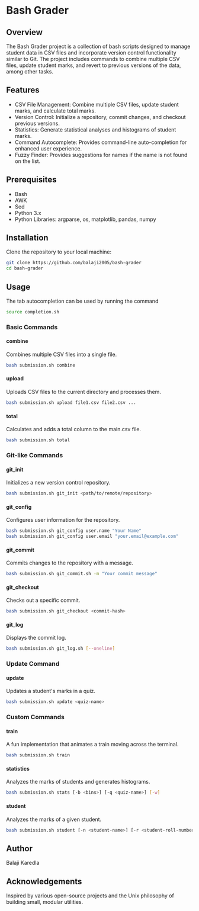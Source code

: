 # Bash Grader
## Overview
The Bash Grader project is a collection of bash scripts designed to manage student data in CSV files and incorporate version control functionality similar to Git. The project includes commands to combine multiple CSV files, update student marks, and revert to previous versions of the data, among other tasks.

## Features
- CSV File Management: Combine multiple CSV files, update student marks, and calculate total marks.
- Version Control: Initialize a repository, commit changes, and checkout previous versions.
- Statistics: Generate statistical analyses and histograms of student marks.
- Command Autocomplete: Provides command-line auto-completion for enhanced user experience.
- Fuzzy Finder: Provides suggestions for names if the name is not found on the list.
## Prerequisites
- Bash
- AWK
- Sed
- Python 3.x
- Python Libraries: argparse, os, matplotlib, pandas, numpy
## Installation
Clone the repository to your local machine:

```sh
git clone https://github.com/balaji2005/bash-grader
cd bash-grader
```

## Usage
The tab autocompletion can be used by running the command

```sh
source completion.sh
```

### Basic Commands
#### combine
Combines multiple CSV files into a single file.

```sh
bash submission.sh combine
```

#### upload
Uploads CSV files to the current directory and processes them.

```sh
bash submission.sh upload file1.csv file2.csv ...
```

#### total
Calculates and adds a total column to the main.csv file.

```sh
bash submission.sh total
```
### Git-like Commands
#### git_init
Initializes a new version control repository.

```sh
bash submission.sh git_init <path/to/remote/repository>
```

#### git_config
Configures user information for the repository.

```sh
bash submission.sh git_config user.name "Your Name"
bash submission.sh git_config user.email "your.email@example.com"
```

#### git_commit
Commits changes to the repository with a message.

```sh
bash submission.sh git_commit.sh -m "Your commit message"
```

#### git_checkout
Checks out a specific commit.

```sh
bash submission.sh git_checkout <commit-hash>
```

#### git_log
Displays the commit log.

```sh
bash submission.sh git_log.sh [--oneline]
```
### Update Command
#### update
Updates a student's marks in a quiz.

```sh
bash submission.sh update <quiz-name>
```
### Custom Commands
#### train
A fun implementation that animates a train moving across the terminal.

```sh
bash submission.sh train
```

#### statistics
Analyzes the marks of students and generates histograms.

```sh
bash submission.sh stats [-b <bins>] [-q <quiz-name>] [-w]
```

#### student
Analyzes the marks of a given student.

```sh
bash submission.sh student [-n <student-name>] [-r <student-roll-number>] [-w]
```

## Author
Balaji Karedla

## Acknowledgements
Inspired by various open-source projects and the Unix philosophy of building small, modular utilities.
